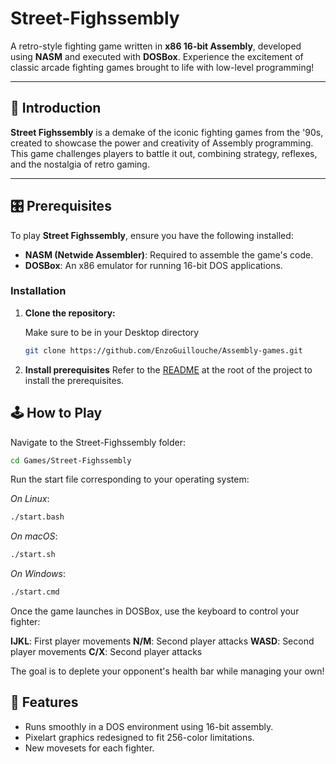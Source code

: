 # Street-Fighssembly  

A retro-style fighting game written in **x86 16-bit Assembly**, developed using **NASM** and executed with **DOSBox**. 
Experience the excitement of classic arcade fighting games brought to life with low-level programming!  

---

## 🏮 Introduction  

**Street Fighssembly** is a demake of the iconic fighting games from the '90s, created to showcase the power and creativity of Assembly programming.
This game challenges players to battle it out, combining strategy, reflexes, and the nostalgia of retro gaming.  

---

## 🎛️ Prerequisites  

To play **Street Fighssembly**, ensure you have the following installed:  

- **NASM (Netwide Assembler)**: Required to assemble the game's code.  
- **DOSBox**: An x86 emulator for running 16-bit DOS applications.

### Installation

1. **Clone the repository:**  

    Make sure to be in your Desktop directory

   ```bash  
   git clone https://github.com/EnzoGuillouche/Assembly-games.git
   ```

2. **Install prerequisites**
    Refer to the [README](https://github.com/EnzoGuillouche/Assembly-games/blob/main/README.md) at the root of the project to install the prerequisites.

## 🕹️ How to Play

Navigate to the Street-Fighssembly folder:

```bash
cd Games/Street-Fighssembly  
```

Run the start file corresponding to your operating system:

*On Linux*:

```bash
./start.bash  
```

*On macOS*:

```bash
./start.sh  
```

*On Windows*:

```bash
./start.cmd  
```

Once the game launches in DOSBox, use the keyboard to control your fighter:

**IJKL**: First player movements
**N/M**: Second player attacks
**WASD**: Second player movements
**C/X**: Second player attacks

The goal is to deplete your opponent's health bar while managing your own!

## 🌟 Features

* Runs smoothly in a DOS environment using 16-bit assembly.
* Pixelart graphics redesigned to fit 256-color limitations.
* New movesets for each fighter.
